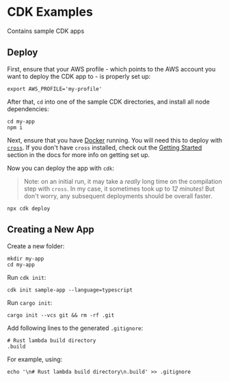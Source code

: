 # CDK Examples

Contains sample CDK apps

## Deploy

First, ensure that your AWS profile - which points to the AWS account you want to deploy the CDK app to - is properly set up:

```shell
export AWS_PROFILE='my-profile'
```

After that, `cd` into one of the sample CDK directories, and install all node dependencies:

```shell
cd my-app
npm i
```

Next, ensure that you have [Docker](https://www.docker.com/get-started) running. You will need this to deploy with [`cross`](https://github.com/cross-rs/cross).
If you don't have `cross` installed, check out the [Getting Started](https://github.com/rnag/rust.aws-cdk-lambda#getting-started) section in the docs for more info on getting set up.

Now you can deploy the app with `cdk`:

> Note: on an initial run, it may take a _really_ long time on the compilation step with `cross`. In my case, it sometimes took up to _12 minutes_! But don't worry, any subsequent deployments should be overall faster.

```shell
npx cdk deploy
```

## Creating a New App

Create a new folder:

```shell
mkdir my-app
cd my-app
```

Run `cdk init`:

```shell
cdk init sample-app --language=typescript
```

Run `cargo init`:

```shell
cargo init --vcs git && rm -rf .git
```

Add following lines to the generated `.gitignore`:

```
# Rust lambda build directory
.build
```

For example, using:

```shell
echo '\n# Rust lambda build directory\n.build' >> .gitignore
```
